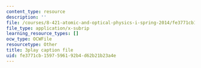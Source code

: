 ```yaml
---
content_type: resource
description: ''
file: /courses/8-421-atomic-and-optical-physics-i-spring-2014/fe3771cb1597596192b4d62b21b23a4e_ol2GRkRam4k.vtt
file_type: application/x-subrip
learning_resource_types: []
ocw_type: OCWFile
resourcetype: Other
title: 3play caption file
uid: fe3771cb-1597-5961-92b4-d62b21b23a4e
---
```

